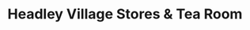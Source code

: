 ---
title: "Headley Village Stores & Tea Room"
url: /headley/headley-village-stores-and-tea-room/
shop: convenience
---